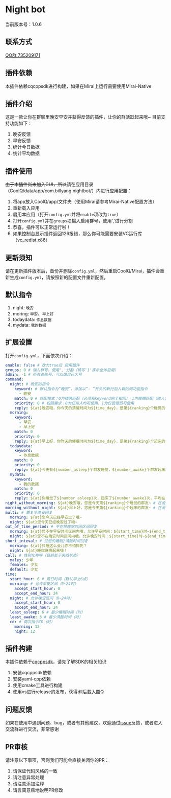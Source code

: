 # Night bot

当前版本号：1.0.6

## 联系方式
[QQ群 735209171](https://jq.qq.com/?_wv=1027&k=5cV7uEJ)  

## 插件依赖
本插件依赖cqcppsdk进行构建，如果在Mirai上运行需要使用Mirai-Native

## 插件介绍
这是一款让你在群聊里晚安早安并获得反馈的插件，让你的群活跃起来哦~
目前支持功能如下：
1. 晚安反馈
2. 早安反馈
3. 统计今日数据
4. 统计平均数据

## 插件使用
~~由于本插件尚未加入GUI，所以~~请在应用目录（CoolQ/data/app/com.billyang.nightbot/）内进行应用配置：  
1. 将app放入CoolQ/app/文件夹（使用Mirai请参考Mirai-Native配置方法）
2. 重新载入应用
3. 启用本应用（打开`config.yml`并将`enable`项改为`true`）
4. 打开`config.yml`并在`groups`项输入启用群号，使用','进行分割
5. 恭喜，插件可以正常运行啦！
6. 如果控制台显示插件返回126报错，那么你可能需要安装VC运行库（vc_redist.x86）

## 更新须知
请在更新插件版本后，备份并删除`config.yml`，然后重启CoolQ/Mirai，插件会重新生成`config.yml`，请按照新的配置文件重新配置。

## 默认指令
1. night: `晚安`
2. moring: `早安`、`早上好`
3. todaydata: `作息数据`
4. mydata: `我的数据`

## 扩展设置
打开`config.yml`，下面依次介绍：
```yml
enable: false # 改为true后 启用插件
groups: 0 # 输入群号，使用','分割（填写'1'表示全体启用）
admin: -1 # 所有者账号，可以填自己大号
command:
  night: # 晚安的指令
    keyword: # 默认指令为“晚安”，添加以“- ”开头的新行加入新的同功能指令
      - 晚安
    match: 0 # 匹配模式：0为精确匹配（必须和keyword完全相同） 1为模糊匹配（输入包含keyword触发）
    priority: 0 # 权限需求：0为任何人均可使用，1为仅管理员可使用
    reply: ${at}晚安哦，你今天的清醒时间为${time_day}，是第${ranking}个睡觉的${call}~ # 回复方式：${at}为at群友，${time_day}为从上次晚安到本次早安所经过时间（24小时内），${ranking}为已经晚安过的人数，${call}为性别化称呼，在后面编辑
  morning:
    keyword:
      - 早安
      - 早上好
    match: 0
    priority: 0
    reply: ${at}早上好，你昨天的睡眠时间为${time_day}，是第${ranking}个起床的${call}~ # 回复方式：与晚安指令对称
  todaydata:
    keyword:
      - 作息数据
    match: 0
    priority: 0
    reply: ${at}今天有${number_asleep}个群友睡觉，${number_awake}个群友起床。 # 回复方式：${number_asleep}为已经晚安过的人数，${number_awake}为已经早安过的人数
  mydata:
    keyword:
      - 我的数据
    match: 0
    priority: 0
    reply: ${at}你睡觉了${number_asleep}次，起床了${number_awake}次，平均在${avg_sleep}睡觉，平均在${avg_wake}起床。 # 回复方式：${number_asleep}为已经晚安过的人数，${number_awake}为已经早安过的人数，${avg_sleep}为个人平均睡觉时间，${avg_wake}为个人平均起床时间
night_without_morning: ${at}晚安哦，您是今天第${ranking}个睡觉的群友~ # 在没有早安数据时晚安的回复，此处也可使用${call}
morning_without_night: ${at}早上好，您是今天第${ranking}个起床的群友~ # 在没有晚安数据时早安的回复，此处也可使用${call}
multi: # 重复早晚安回复
  morning: ${at}您今天已经早安过了哦~
  night: ${at}您今天已经晚安过了哦~
out_of_time_period: # 不在早晚安时间区间回复
  morning: ${at}您不在早安时间区间内哦，允许早安时间：${start_time}时~${end_time}时。
  night: ${at}您不在晚安时间区间内哦，允许晚安时间：${start_time}时~${end_time}时。
short_inteval: # 过短的睡眠/清醒时间回复
  morning: ${at}只睡这么会儿你不怕猝死？
  night: ${at}睡你麻痹起来嗨！
call: # 性别化称呼（目前处于失效状态）
  males: 少年
  females: 少女
  default: 少女
time:
  start_hour: 6 # 跨日时间（默认早上6点）
  morning: # 允许早安区间（0~24时）
    accept_start_hour: 0
    accept_end_hour: 24
  night: # 允许晚安区间（0~24时）
    accept_start_hour: 0
    accept_end_hour: 24
  least_asleep: 6 # 最少睡眠时间（时）
  least_awake: 6 # 最少清醒时间（时）
  cd: # 两次指令CD（时）
    morning: 12
    night: 12
```

## 插件构建
本插件依赖于[cqcppsdk](https://cqcppsdk.cqp.moe/)，请先了解SDK的相关知识  

1. 安装cqcppsdk依赖
2. 安装yaml-cpp依赖
3. 使用cmake工具进行构建
4. 使用vs进行release的发布，获得dll后载入酷Q

## 问题反馈
如果在使用中遇到问题、bug，或者有其他建议，欢迎通过[issue](https://github.com/BillYang2016/nightbot/issues)反馈，或者进入交流群进行交流，非常感谢  

## PR审核
请注意以下事项，否则我们可能会直接关闭你的PR：  

1. 请保证代码风格的一致
2. 请注意异常处理
3. 请注意添加注释
4. 请言简意赅地说明PR修改